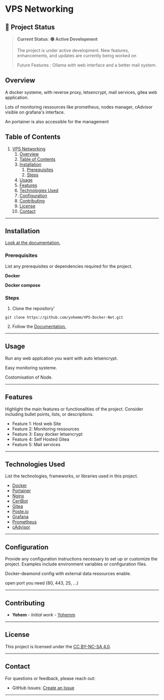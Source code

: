 # VPS Networking
<!-- ![Project Banner](path/to/banner/image)


**Legend**:  
- **🟢 Active Development**: Regular updates, features, and bug fixes.
- **🟡 In Reflection**: Planning future directions or awaiting strategic decisions.
- **🔵 Maintenance Mode**: Only bug fixes and minor tweaks.
- **🟠 Paused**: Temporarily halted; may resume later.
- **🔴 Discontinued**: Development and support have ceased.
- **🟤 Archived**: Preserved for historical purposes, no further updates.
- **⚪ In Beta**: Pre-release testing phase for gathering feedback.
-->
## 🌟 Project Status

> **Current Status**: **🟢 Active Development**
> 
> The project is under active development. New features, enhancements, and updates are currently being worked on
>
> Future Features : Ollama with web interface and a better mail system.


## Overview

A docker systeme, with reverse proxy, letsencrypt, mail services, gitea web application.

Lots of monitoring ressources like prometheus, nodes manager, cAdvisor visible on grafana's interface.

An portainer is also accessible for the management

## Table of Contents

1. [VPS Networking](#vps-networking)
   1. [Overview](#overview)
   2. [Table of Contents](#table-of-contents)
   3. [Installation](#installation)
      1. [Prerequisites](#prerequisites)
      2. [Steps](#steps)
   4. [Usage](#usage)
   5. [Features](#features)
   6. [Technologies Used](#technologies-used)
   7. [Configuration](#configuration)
   8. [Contributing](#contributing)
   9. [License](#license)
   10. [Contact](#contact)

---

## Installation

[Look at the documentation.](./docs.md)

### Prerequisites

List any prerequisites or dependencies required for the project.

**Docker**

**Docker compose**

### Steps

1. Clone the repository'

```git
git clone https://github.com/yohemm/VPS-Docker-Net.git
```

2. Follow the [Documentation.](./docs.md)

---

## Usage

Run any web applcation you want with auto letsencrypt.

Easy monitoring systeme.

Costomisation of Node.

---

## Features

Highlight the main features or functionalities of the project. Consider including bullet points, lists, or descriptions.

- Feature 1: Host web Site
- Feature 2: Monitoring ressources
- Feature 3: Easy docker letsencrypt
- Feature 4: Self Hosted Gitea
- Feature 5: Mail services

---

## Technologies Used

List the technologies, frameworks, or libraries used in this project.

- [Docker](https://www.docker.com//)
- [Portainer](https://www.portainer.io/)
- [Nginx](https://nginx.org/en/)
- [CertBot](https://certbot.eff.org/)
- [Gitea](https://about.gitea.com/)
- [Poste.io](https://poste.io/)
- [Grafana](https://grafana.com/)
- [Prometheus](https://prometheus.io/)
- [cAdvisor](https://github.com/google/cadvisor)

---

## Configuration

Provide any configuration instructions necessary to set up or customize the project. Examples include environment variables or configuration files.

Docker-deamond config with external data ressources enable.

open port you need (80, 443, 25, ...)

---

## Contributing

- **Yohem** - _Initial work_ - [Yohemm](https://github.com/yohemm)

---

## License

This project is licensed under the [CC BY-NC-SA 4.0](https://creativecommons.org/licenses/by-nc-sa/4.0/).

---

## Contact

For questions or feedback, please reach out:

- GitHub Issues: [Create an Issue](https://github.com/yohemm/VPS-Docker-Net/issues)

---

